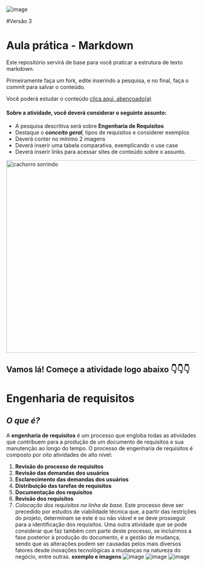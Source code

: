 ![image](https://github.com/Erickdn/aulaMarkdown/assets/161900128/585e927b-88ff-4995-8f0a-531111b8f6fa)





#Versão 3

 
 # Aula prática - Markdown

Este repositório servirá de base para você praticar a estrutura de texto markdown. 

Primeiramente faça um fork, edite inserindo a pesquisa, e no final, faça o commit para salvar o conteúdo.

Você poderá estudar o conteúdo [clica aqui, abençoado(a)](https://docs.pipz.com/central-de-ajuda/learning-center/guia-basico-de-markdown#open)

#### Sobre a atividade, você deverá considerar o seguinte assunto:

- A pesquisa descritiva será sobre **Engenharia de Requisitos**
- Destaque o **_conceito geral_**, tipos de requisitos e considerer exemplos
- Deverá conter no mínimo 2 imagens
- Deverá inserir uma tabela comparativa, exemplicando o use case
- Deverá inserir links para acessar sites de conteúdo sobre o assunto.

<img src="https://www.patasdacasa.com.br/sites/default/files/styles/webp/public/noticias/2022/02/E-possivel-ver-um-cachorro-sorrindo-descubra-e-saiba-como-identificar.jpg.webp?itok=UYmPTLUx" alt="cachorro sorrindo" width="508px">


## Vamos lá! Começe a atividade logo abaixo 👇👇👇
# **Engenharia de requisitos**
## _O que é?_
A **engenharia de requisitos** é um processo que engloba todas as atividades que contribuem para a produção de um documento de requisitos e sua manutenção ao longo do tempo.
O processo de engenharia de requisitos é composto por oito atividades de alto nível:
1. **Revisão do processo de requisitos**
2. **Revisão das demandas dos usuários**
3. **Esclarecimento das demandas dos usuários**
4. **Distribuição das tarefas de requisitos**
5. **Documentação dos requisitos**
6. **Revisão dos requisitos**
7. *Colocação dos requisitos na linha de base.*
Este processo deve ser precedido por estudos de viabilidade técnica que, a partir das restrições do projeto, determinam se este é ou não viável e se deve prosseguir para a identificação dos requisitos. Uma outra atividade que se pode considerar que faz também com parte deste processo, se incluirmos a fase posterior à produção do documento, é a gestão de mudança, sendo que as alterações podem ser causadas pelos mais diversos fatores desde inovações tecnológicas a mudanças na natureza do negócio, entre outras.
**exemplo e imagens**
![image](https://github.com/Erickdn/aulaMarkdown/assets/161900128/471dbd04-dc06-4209-8f92-5c72913d7ac3)
![image](https://github.com/Erickdn/aulaMarkdown/assets/161900128/d0369c1b-56c0-4d9b-9020-6771121e38b2)
![image](https://github.com/Erickdn/aulaMarkdown/assets/161900128/e68d6163-10a6-457c-8a75-bdedc15db4ab)
